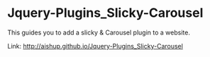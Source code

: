 # Jquery-Plugins_Slicky-Carousel

This guides you to add a slicky &amp; Carousel plugin to a website.

Link: http://aishup.github.io/Jquery-Plugins_Slicky-Carousel
